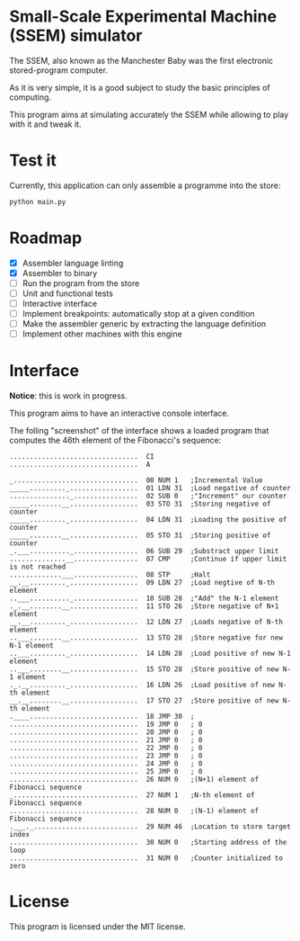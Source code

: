 # Small-Scale Experimental Machine (SSEM) simulator

The SSEM, also known as the Manchester Baby was the first electronic stored-program computer.

As it is very simple, it is a good subject to study the basic principles of computing.

This program aims at simulating accurately the SSEM while allowing to play with it and tweak it.

# Test it

Currently, this application can only assemble a programme into the store:
```sh
python main.py
```

# Roadmap

- [x] Assembler language linting
- [x] Assembler to binary
- [ ] Run the program from the store
- [ ] Unit and functional tests
- [ ] Interactive interface
- [ ] Implement breakpoints: automatically stop at a given condition
- [ ] Make the assembler generic by extracting the language definition
- [ ] Implement other machines with this engine

# Interface

**Notice**: this is work in progress.

This program aims to have an interactive console interface.

The folling "screenshot" of the interface shows a loaded program that computes
the 46th element of the Fibonacci's sequence:
```
................................  CI
................................  A

_...............................  00 NUM 1   ;Incremental Value
_____........._.................  01 LDN 31  ;Load negative of counter
..............._................  02 SUB 0   ;"Increment" our counter
_____........__.................  03 STO 31  ;Storing negative of counter
_____........._.................  04 LDN 31  ;Loading the positive of counter
_____........__.................  05 STO 31  ;Storing positive of counter
_.___.........._................  06 SUB 29  ;Substract upper limit
..............__................  07 CMP     ;Continue if upper limit is not reached
.............___................  08 STP     ;Halt
__.__........._.................  09 LDN 27  ;Load negtive of N-th element
..___.........._................  10 SUB 28  ;"Add" the N-1 element
._.__........__.................  11 STO 26  ;Store negative of N+1 element
__.__........._.................  12 LDN 27  ;Loads negative of N-th element
..___........__.................  13 STO 28  ;Store negative for new N-1 element
..___........._.................  14 LDN 28  ;Load positive of new N-1 element
..___........__.................  15 STO 28  ;Store positive of new N-1 element
._.__........._.................  16 LDN 26  ;Load positive of new N-th element
__.__........__.................  17 STO 27  ;Store positive of new N-th element
.____...........................  18 JMP 30  ;
................................  19 JMP 0   ; 0
................................  20 JMP 0   ; 0
................................  21 JMP 0   ; 0
................................  22 JMP 0   ; 0
................................  23 JMP 0   ; 0
................................  24 JMP 0   ; 0
................................  25 JMP 0   ; 0
................................  26 NUM 0   ;(N+1) element of Fibonacci sequence
_...............................  27 NUM 1   ;N-th element of Fibonacci sequence
................................  28 NUM 0   ;(N-1) element of Fibonacci sequence
.___._..........................  29 NUM 46  ;Location to store target index
................................  30 NUM 0   ;Starting address of the loop
................................  31 NUM 0   ;Counter initialized to zero
```

# License

This program is licensed under the MIT license.
